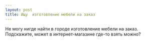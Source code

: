 ```yaml
---
layout: post 
title: Ищу  изготовление мебели на заказ 
--- 
```

Не могу нигде найти в городе  изготовление мебели на заказ. Подскажите, может в интернет-магазине где-то взять можно?